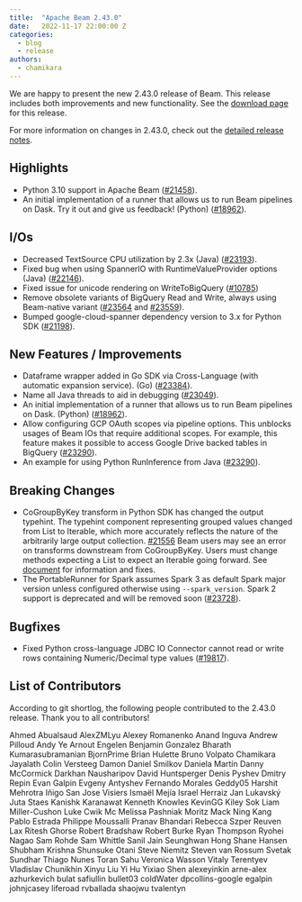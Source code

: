 ```yaml
---
title:  "Apache Beam 2.43.0"
date:   2022-11-17 22:00:00 Z
categories:
  - blog
  - release
authors:
  - chamikara
---
```

<!--
Licensed under the Apache License, Version 2.0 (the "License");
you may not use this file except in compliance with the License.
You may obtain a copy of the License at
http://www.apache.org/licenses/LICENSE-2.0
Unless required by applicable law or agreed to in writing, software
distributed under the License is distributed on an "AS IS" BASIS,
WITHOUT WARRANTIES OR CONDITIONS OF ANY KIND, either express or implied.
See the License for the specific language governing permissions and
limitations under the License.
-->

We are happy to present the new 2.43.0 release of Beam.
This release includes both improvements and new functionality.
See the [download page](/get-started/downloads/#2430-2022-11-17) for this release.

<!--more-->

For more information on changes in 2.43.0, check out the [detailed release notes](https://github.com/apache/beam/milestone/5?closed=1).

## Highlights

* Python 3.10 support in Apache Beam ([#21458](https://github.com/apache/beam/issues/21458)).
* An initial implementation of a runner that allows us to run Beam pipelines on Dask. Try it out and give us feedback! (Python) ([#18962](https://github.com/apache/beam/issues/18962)).

## I/Os

* Decreased TextSource CPU utilization by 2.3x (Java) ([#23193](https://github.com/apache/beam/issues/23193)).
* Fixed bug when using SpannerIO with RuntimeValueProvider options (Java) ([#22146](https://github.com/apache/beam/issues/22146)).
* Fixed issue for unicode rendering on WriteToBigQuery ([#10785](https://github.com/apache/beam/issues/10785))
* Remove obsolete variants of BigQuery Read and Write, always using Beam-native variant
  ([#23564](https://github.com/apache/beam/issues/23564) and [#23559](https://github.com/apache/beam/issues/23559)).
* Bumped google-cloud-spanner dependency version to 3.x for Python SDK ([#21198](https://github.com/apache/beam/issues/21198)).

## New Features / Improvements

* Dataframe wrapper added in Go SDK via Cross-Language (with automatic expansion service). (Go) ([#23384](https://github.com/apache/beam/issues/23384)).
* Name all Java threads to aid in debugging ([#23049](https://github.com/apache/beam/issues/23049)).
* An initial implementation of a runner that allows us to run Beam pipelines on Dask. (Python) ([#18962](https://github.com/apache/beam/issues/18962)).
* Allow configuring GCP OAuth scopes via pipeline options. This unblocks usages of Beam IOs that require additional scopes.
  For example, this feature makes it possible to access Google Drive backed tables in BigQuery ([#23290](https://github.com/apache/beam/issues/23290)).
* An example for using Python RunInference from Java ([#23290](https://github.com/apache/beam/pull/23619)).

## Breaking Changes

* CoGroupByKey transform in Python SDK has changed the output typehint. The typehint component representing grouped values changed from List to Iterable,
  which more accurately reflects the nature of the arbitrarily large output collection. [#21556](https://github.com/apache/beam/issues/21556) Beam users may see an error on transforms downstream from CoGroupByKey. Users must change methods expecting a List to expect an Iterable going forward. See [document](https://docs.google.com/document/d/1RIzm8-g-0CyVsPb6yasjwokJQFoKHG4NjRUcKHKINu0) for information and fixes.
* The PortableRunner for Spark assumes Spark 3 as default Spark major version unless configured otherwise using `--spark_version`.
  Spark 2 support is deprecated and will be removed soon ([#23728](https://github.com/apache/beam/issues/23728)).

## Bugfixes

* Fixed Python cross-language JDBC IO Connector cannot read or write rows containing Numeric/Decimal type values ([#19817](https://github.com/apache/beam/issues/19817)).

## List of Contributors

According to git shortlog, the following people contributed to the 2.43.0 release. Thank you to all contributors!

Ahmed Abualsaud
AlexZMLyu
Alexey Romanenko
Anand Inguva
Andrew Pilloud
Andy Ye
Arnout Engelen
Benjamin Gonzalez
Bharath Kumarasubramanian
BjornPrime
Brian Hulette
Bruno Volpato
Chamikara Jayalath
Colin Versteeg
Damon
Daniel Smilkov
Daniela Martín
Danny McCormick
Darkhan Nausharipov
David Huntsperger
Denis Pyshev
Dmitry Repin
Evan Galpin
Evgeny Antyshev
Fernando Morales
Geddy05
Harshit Mehrotra
Iñigo San Jose Visiers
Ismaël Mejía
Israel Herraiz
Jan Lukavský
Juta Staes
Kanishk Karanawat
Kenneth Knowles
KevinGG
Kiley Sok
Liam Miller-Cushon
Luke Cwik
Mc
Melissa Pashniak
Moritz Mack
Ning Kang
Pablo Estrada
Philippe Moussalli
Pranav Bhandari
Rebecca Szper
Reuven Lax
Ritesh Ghorse
Robert Bradshaw
Robert Burke
Ryan Thompson
Ryohei Nagao
Sam Rohde
Sam Whittle
Sanil Jain
Seunghwan Hong
Shane Hansen
Shubham Krishna
Shunsuke Otani
Steve Niemitz
Steven van Rossum
Svetak Sundhar
Thiago Nunes
Toran Sahu
Veronica Wasson
Vitaly Terentyev
Vladislav Chunikhin
Xinyu Liu
Yi Hu
Yixiao Shen
alexeyinkin
arne-alex
azhurkevich
bulat safiullin
bullet03
coldWater
dpcollins-google
egalpin
johnjcasey
liferoad
rvballada
shaojwu
tvalentyn

